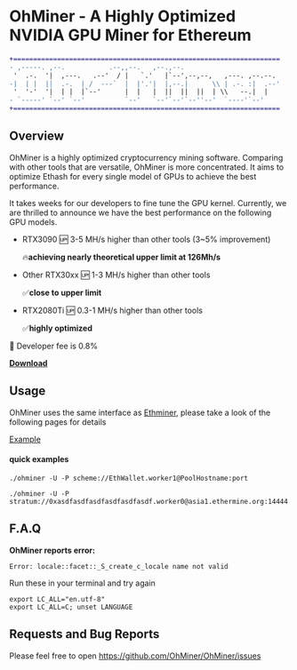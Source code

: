 # OhMiner - A Highly Optimized NVIDIA GPU Miner for Ethereum

```diff
+===================================================================
- ,-----. ,--.           .--,,--.   ,--.,--.                       
 '  .-.  '|  ,---.   .--'  / |   `.'   |`--',--,--,   ,---. ,--.--. 
-|  | |  ||  .-.  | /  ---`  |  |'.'|  |,--.|      \\ | .-. :|  .--'
 '  '-'  '|  | |  |`--'      |  |   |  ||  ||  ||  | \\   --.|  |   
- `-----' `--' `--'          `--'   `--'`--'`--''--'  `----'`--'    
+===================================================================
```

## Overview
OhMiner is a highly optimized cryptocurrency mining software. Comparing with other tools that are versatile, OhMiner is more concentrated. It aims to optimize Ethash for every single model of GPUs to achieve the best performance.

It takes weeks for our developers to fine tune the GPU kernel. Currently, we are thrilled to announce we have the best performance on the following GPU models. 

- RTX3090       🆙 3-5 MH/s higher than other tools (3~5% improvement)

  🔥**achieving nearly theoretical upper limit at 126Mh/s**
- Other RTX30xx 🆙 1-3 MH/s higher than other tools

  ✅**close to upper limit**

- RTX2080Ti 🆙 0.3-1 MH/s higher than other tools

  ✅**highly optimized**

🍻 Developer fee is 0.8%

[**Download**](https://github.com/OhMiner/OhMiner/releases)


## Usage

OhMiner uses the same interface as [Ethminer](https://github.com/ethereum-mining/ethminer/), please take a look of the following pages for details

[Example](https://github.com/ethereum-mining/ethminer/blob/master/docs/POOL_EXAMPLES_ETH.md)

#### quick examples

```
./ohminer -U -P scheme://EthWallet.worker1@PoolHostname:port
```

```
./ohminer -U -P stratum://0xasdfasdfasdfasdfasdfasdf.worker0@asia1.ethermine.org:14444
```

## F.A.Q

**OhMiner reports error:**
```
Error: locale::facet::_S_create_c_locale name not valid
```

Run these in your terminal and try again
```
export LC_ALL="en.utf-8"
export LC_ALL=C; unset LANGUAGE
```

## Requests and Bug Reports
Please feel free to open https://github.com/OhMiner/OhMiner/issues
